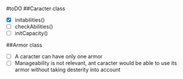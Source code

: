 #toDO
##Caracter class
- [x] initabilities()
- [ ] checkAbilities()
- [ ] initCapacity()

##Armor class
- [ ] A caracter can have only one armor
- [ ] Manageability is not relevant, ant caracter would be able to use its armor without taking desterity into account
